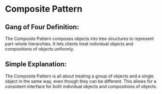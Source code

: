 ﻿# Composite Pattern

## Gang of Four Definition:
The Composite Pattern composes objects into tree structures to represent part-whole hierarchies. It lets clients treat individual objects and compositions of objects uniformly.

## Simple Explanation:
The Composite Pattern is all about treating a group of objects and a single object in the same way, even though they can be different. This allows for a consistent interface for both individual objects and compositions of objects.
